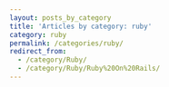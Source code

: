 ```yaml
---
layout: posts_by_category
title: 'Articles by category: ruby'
category: ruby
permalink: /categories/ruby/
redirect_from:
  - /category/Ruby/
  - /category/Ruby/Ruby%20On%20Rails/
---
```


